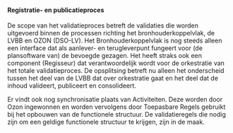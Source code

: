 #### Registratie- en publicatieproces

De scope van het validatieproces betreft de validaties die worden uitgevoerd binnen de processen
richting het bronhouderkoppelvlak, de LVBB en OZON (DSO-LV). Het Bronhouderkoppelvlak is nog steeds 
alleen een interface dat als aanlever- en terugleverpunt fungeert voor (de plansoftware van) 
de bevoegde gezagen. Het heeft straks ook een component (Regisseur) dat verantwoordelijk wordt voor 
de orkestratie van het totale validatieproces. De opsplitsing betreft nu alleen het onderscheid tussen 
het deel van de LVBB dat over orkestratie gaat en het deel dat de inhoud valideert, publiceert en consolideert. 
 
Er vindt ook nog synchronisatie plaats van Activiteiten. Deze worden door Ozon ingewonnen en worden vervolgens 
door Toepasbare Regels gebruikt bij het opbouwen van de functionele structuur. De validatieregels die nodig zijn 
om een geldige functionele structuur te krijgen, zijn in de maak.
 
